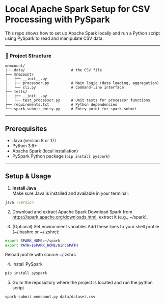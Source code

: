# Local Apache Spark Setup for CSV Processing with PySpark

This repo shows how to set up Apache Spark locally and run a Python script using PySpark to read and manipulate CSV data.

---
### 📁 Project Structure

```text
mnmcount/
├── data/                     # the CSV file 
├── mnmcount/                 
│   ├── __init__.py
│   ├── processor.py          # Main logic (data loading, aggregation)
│   └── cli.py                # Command-line interface
├── tests/
│   ├── __init__.py
│   └── test_processor.py     # Unit tests for processor functions
├── requirements.txt          # Python dependencies
└── spark_submit_entry.py     # Entry point for spark-submit

```
---
## Prerequisites

- Java (version 8 or 17)
- Python 3.6+
- Apache Spark (local installation)
- PySpark Python package (`pip install pyspark`)

---

## Setup & Usage

1. **Install Java**  
Make sure Java is installed and available in your terminal:

```bash
java -version
```
2. Download and extract Apache Spark
Download Spark from https://spark.apache.org/downloads.html, extract it (e.g., ~/spark).

3. (Optional) Set environment variables
Add these lines to your shell profile (~/.bashrc or ~/.zshrc):

```bash
export SPARK_HOME=~/spark
export PATH=$SPARK_HOME/bin:$PATH
```
Reload profile with source ~/.zshrc

4. Install PySpark
   
```bash
pip install pyspark
```
5. Go to the reposictory where the project is located and run the python script 
```python
spark-submit mnmcount.py data/dataset.csv
```


